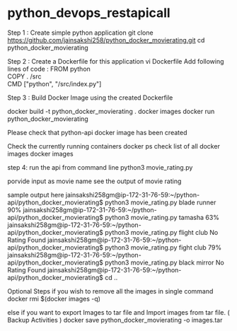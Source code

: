 # python_devops_restapicall
Step 1 : Create simple python application
git clone https://github.com/jainsakshi258/python_docker_movierating.git
cd python_docker_movierating

Step 2 : Create a Dockerfile for this application 
vi Dockerfile
Add following lines of code :
  FROM python  
  COPY . /src  
  CMD ["python", "/src/index.py"]  
 
Step 3 : Build Docker Image using the created Dockerfile
 
docker build -t python_docker_movierating .
docker images
docker run python_docker_movierating
 
Please check that python-api docker image has been created

Check the currently running containers
docker ps
check list of all docker images
docker images



step 4: run the api from command line 
python3 movie_rating.py

porvide input as movie name 
see the output of movie rating 






sample output here 
jainsakshi258gm@ip-172-31-76-59:~/python-api/python_docker_movierating$ python3 movie_rating.py 
blade runner
90%
jainsakshi258gm@ip-172-31-76-59:~/python-api/python_docker_movierating$ python3 movie_rating.py 
tamasha
63%
jainsakshi258gm@ip-172-31-76-59:~/python-api/python_docker_movierating$ python3 movie_rating.py 
flight club
No Rating Found
jainsakshi258gm@ip-172-31-76-59:~/python-api/python_docker_movierating$ python3 movie_rating.py 
fight club
79%
jainsakshi258gm@ip-172-31-76-59:~/python-api/python_docker_movierating$ python3 movie_rating.py 
black mirror
No Rating Found
jainsakshi258gm@ip-172-31-76-59:~/python-api/python_docker_movierating$ cd ..



Optional Steps
if you wish to remove all the images in single command
docker rmi $(docker images -q)

else if you want to export Images to tar file and Import images from tar file. ( Backup Activities )
docker save python_docker_movierating -o images.tar


